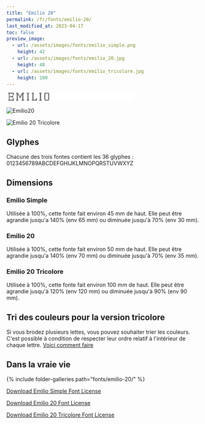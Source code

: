 ```yaml
---
title: "Emilio 20"
permalink: /fr/fonts/emilio-20/
last_modified_at: 2023-04-17
toc: false
preview_image:
  - url: /assets/images/fonts/emilio_simple.png
    height: 42 
  - url: /assets/images/fonts/emilio_20.jpg
    height: 48
  - url: /assets/images/fonts/emilio_tricolore.jpg
    height: 100  
---
```


<img 
     src="/assets/images/fonts/emilio_simple.png"
     alt="Emilio20" height="22">


<img 
     src="/assets/images/fonts/emilio_20.jpg"
     alt="Emilio20" height="24">
     
<img 
     src="/assets/images/fonts/emilio_tricolore.jpg"
     alt="Emilio 20 Tricolore" height="50">

## Glyphes
Chacune des trois fontes contient les 36 glyphes :
0123456789ABCDEFGHIJKLMNOPQRSTUVWXYZ

## Dimensions

###  Emilio Simple

Utilisée à 100%, cette fonte fait environ 45 mm de haut.
Elle peut être agrandie jusqu'a 140% (env 65 mm) ou diminuée jusqu'à 70% (env 30 mm).

### Emilio 20
Utilisée à 100%, cette fonte fait environ 50 mm de haut.
Elle peut être agrandie jusqu'a 140% (env 70 mm) ou diminuée jusqu'à 70% (env 35 mm).
### Emilio 20 Tricolore
Utilisée à 100%, cette fonte fait environ  100 mm de haut.
Elle peut être agrandie jusqu'à 120% (env 120 mm) ou diminuée jusqu'à 90% (env 90 mm).

## Tri des couleurs pour la version tricolore
Si vous brodez plusieurs lettes, vous pouvez souhaiter trier les couleurs. C'est possible à condition de respecter leur ordre relatif à l'intérieur de chaque lettre. [Voici comment faire](https://inkstitch.org/fr/docs/lettering/#tri-des-couleurs)


## Dans la vraie vie
{% include folder-galleries path="fonts/emilio-20/" %}

[Download Emilio Simple Font License](https://github.com/inkstitch/inkstitch/tree/main/fonts/emilio_20_simple/LICENSE)

[Download Emilio 20 Font License](https://github.com/inkstitch/inkstitch/tree/main/fonts/emilio_20/LICENSE)

[Download Emilio 20 Tricolore Font License](https://github.com/inkstitch/inkstitch/tree/main/fonts/emilio_20_tricolore/LICENSE)





